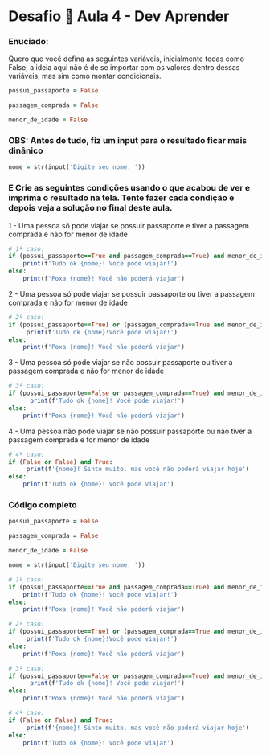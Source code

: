 # Desafio 🥇 Aula 4 - Dev Aprender

### Enuciado:
Quero que você defina as seguintes variáveis, inicialmente todas como False, a ideia aqui não é de se importar com os valores dentro dessas variáveis, mas sim como montar condicionais.

```ruby
possui_passaporte = False

passagem_comprada = False

menor_de_idade = False
```

### OBS: Antes de tudo, fiz um input para o resultado ficar mais dinânico

```ruby
nome = str(input('Digite seu nome: '))
```

###  E Crie as seguintes condições usando o que acabou de ver e imprima o resultado na tela. Tente fazer cada condição e depois veja a solução no final deste aula.
1 - Uma pessoa só pode viajar se possuir passaporte e tiver a passagem comprada e não for menor de idade

```ruby
# 1º caso:
if (possui_passaporte==True and passagem_comprada==True) and menor_de_idade==False:
    print(f'Tudo ok {nome}! Você pode viajar!')
else:
    print(f'Poxa {nome}! Você não poderá viajar')
```

2 - Uma pessoa só pode viajar se possuir passaporte ou tiver a passagem comprada e não for menor de idade

```ruby
# 2º caso:
if (possui_passaporte==True) or (passagem_comprada==True and menor_de_idade==False):
     print(f'Tudo ok {nome}!Você pode viajar!')
else:
    print(f'Poxa {nome}! Você não poderá viajar')
```

3 - Uma pessoa só pode viajar se não possuir passaporte ou tiver a passagem comprada e não for menor de idade

```ruby
# 3º caso:
if (possui_passaporte==False or passagem_comprada==True) and menor_de_idade==False:
      print(f'Tudo ok {nome}! Você pode viajar!')
else:
    print(f'Poxa {nome}! Você não poderá viajar')
```

4 - Uma pessoa não pode viajar se não possuir passaporte ou não tiver a passagem comprada e for menor de idade

````ruby
# 4º caso:
if (False or False) and True:
     print(f'{nome}! Sinto muito, mas você não poderá viajar hoje')
else:
    print(f'Tudo ok {nome}! Você pode viajar')
````


### Código completo

```ruby
possui_passaporte = False

passagem_comprada = False

menor_de_idade = False

nome = str(input('Digite seu nome: '))

# 1º caso:
if (possui_passaporte==True and passagem_comprada==True) and menor_de_idade==False:
    print(f'Tudo ok {nome}! Você pode viajar!')
else:
    print(f'Poxa {nome}! Você não poderá viajar')

# 2º caso:
if (possui_passaporte==True) or (passagem_comprada==True and menor_de_idade==False):
     print(f'Tudo ok {nome}!Você pode viajar!')
else:
    print(f'Poxa {nome}! Você não poderá viajar')

# 3º caso:
if (possui_passaporte==False or passagem_comprada==True) and menor_de_idade==False:
      print(f'Tudo ok {nome}! Você pode viajar!')
else:
    print(f'Poxa {nome}! Você não poderá viajar')

# 4º caso:
if (False or False) and True:
     print(f'{nome}! Sinto muito, mas você não poderá viajar hoje')
else:
    print(f'Tudo ok {nome}! Você pode viajar')
    

```

